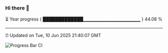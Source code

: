 ### Hi there 👋

⏳ Year progress { █████████████▁▁▁▁▁▁▁▁▁▁▁▁▁▁▁▁▁ } 44.08 %

---

⏰ Updated on Tue, 10 Jun 2025 21:40:07 GMT

![Progress Bar CI](https://github.com/IshwaranRudhara/GIT-ACTION/workflows/Progress%20Bar%20CI/badge.svg)
